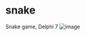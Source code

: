 # snake
Snake game, Delphi 7
![image](https://github.com/raduma142/snake/assets/69161202/af76cf76-fc74-4a2d-aafb-450afdca84a2)
